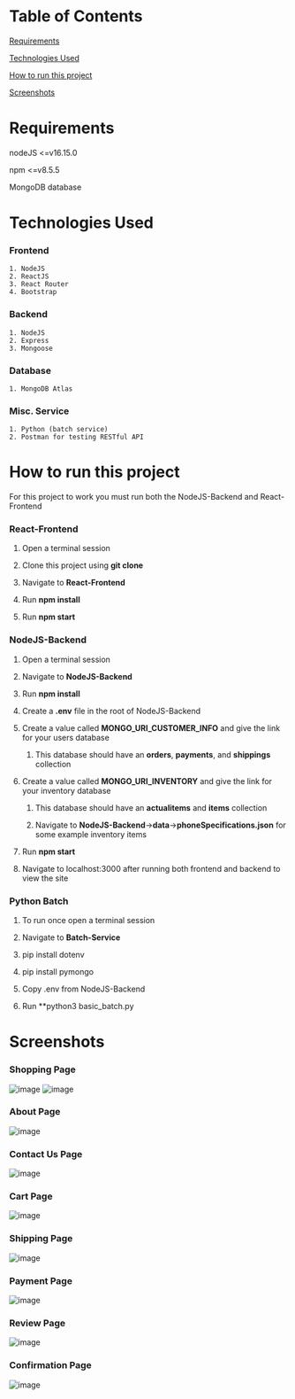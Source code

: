 # Table of Contents
[Requirements](#requirements)

[Technologies Used](#technologies-used)

[How to run this project](#how-to-run-this-project)

[Screenshots](#screenshots)

# Requirements
nodeJS <=v16.15.0

npm <=v8.5.5

MongoDB database

# Technologies Used
### Frontend
    1. NodeJS
    2. ReactJS
    3. React Router
    4. Bootstrap

### Backend
    1. NodeJS
    2. Express
    3. Mongoose
    
### Database
    1. MongoDB Atlas

### Misc. Service
    1. Python (batch service)
    2. Postman for testing RESTful API

# How to run this project

For this project to work you must run both the NodeJS-Backend and React-Frontend

### React-Frontend
1. Open a terminal session

2. Clone this project using **git clone**

3. Navigate to **React-Frontend**

4. Run **npm install**

5. Run **npm start**

### NodeJS-Backend
1. Open a terminal session

2. Navigate to **NodeJS-Backend**

3. Run **npm install**

4. Create a **.env** file in the root of NodeJS-Backend

5. Create a value called **MONGO_URI_CUSTOMER_INFO** and give the link for your users database
  
    1. This database should have an **orders**, **payments**, and **shippings** collection
  
6. Create a value called **MONGO_URI_INVENTORY** and give the link for your inventory database

    1. This database should have an **actualitems** and **items** collection
    
    2. Navigate to **NodeJS-Backend**->**data**->**phoneSpecifications.json** for some example inventory items

7. Run **npm start**

8. Navigate to localhost:3000 after running both frontend and backend to view the site

### Python Batch
1. To run once open a terminal session

2. Navigate to **Batch-Service**

3. pip install dotenv

4. pip install pymongo

5. Copy .env from NodeJS-Backend

6. Run **python3 basic_batch.py

# Screenshots

### Shopping Page
![image](https://user-images.githubusercontent.com/75758107/206875078-df5f7e73-57d7-4bdf-9cf2-aeea926607b9.png)
![image](https://user-images.githubusercontent.com/75758107/206875082-dffd37ef-3bde-41f6-8c34-435beff1892a.png)

### About Page
![image](https://user-images.githubusercontent.com/75758107/206875094-15c2e0e3-c835-4987-9bd8-e8d32bc97377.png)

### Contact Us Page
![image](https://user-images.githubusercontent.com/75758107/206875098-cd57d918-af9f-4857-af29-3c3a795daa14.png)

### Cart Page
![image](https://user-images.githubusercontent.com/75758107/206875117-cdfe69b3-2772-4197-b7ce-082cbe498d27.png)

### Shipping Page
![image](https://user-images.githubusercontent.com/75758107/206875200-b2a7f628-a7d1-474e-9183-3b63b8b36801.png)

### Payment Page
![image](https://user-images.githubusercontent.com/75758107/206875248-bfe8744d-b354-4902-82f3-c9c4e8816cba.png)

### Review Page
![image](https://user-images.githubusercontent.com/75758107/206875265-930fa0bf-33bb-46d8-8a86-6785cfa4358c.png)

### Confirmation Page
![image](https://user-images.githubusercontent.com/75758107/206875273-1f539b4a-39d9-41cf-a3d4-2a9e340325ed.png)
